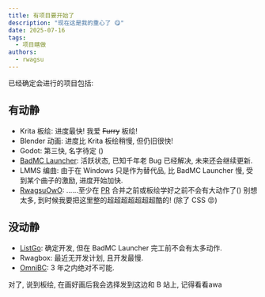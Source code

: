 ```yaml
---
title: 有项目要开始了
description: "现在这是我的重心了 😋"
date: 2025-07-16
tags:
  - 项目瞎做
authors:
  - rwagsu
---
```

已经确定会进行的项目包括:
## 有动静
- Krita 板绘: 进度最快! 我爱 ~~Furry~~ 板绘!
- Blender 动画: 进度比 Krita 板绘稍慢, 但仍旧很快!
- Godot: 第三快, 名字待定 ()
- [BadMC Launcher](https://github.com/BadBC-Studio/BadMC_Launcher): 活跃状态, 已知千年老 Bug 已经解决, 未来还会继续更新.
- LMMS 编曲: 由于在 Windows 只是作为替代品, 比 BadMC Launcher 慢, 受到某个曲子的激励, 进度开始加快.
- [RwagsuOwO](https://github.com/Rwagsu/RwagsuOwO): ......至少在 [PR](https://github.com/ocavue/starlight-theme-nova/pull/89) 合并之前或板绘学好之前不会有大动作了()
  别想太多, 到时候我要把这里整的超超超超超超超酷的! (除了 CSS 😡)

## 没动静
- [ListGo](https://github.com/Rwagsu/ListGo): 确定开发, 但在 BadMC Launcher 完工前不会有太多动作.
- Rwagbox: 最近无开发计划, 且开发最慢.
- [OmniBC](https://github.com/BadBC-Studio/OmniBC): 3 年之内绝对不可能.

对了, 说到板绘, 在画好画后我会选择发到这边和 B 站上, 记得看看awa